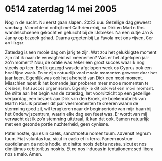 # 0514 zaterdag 14 mei 2005
Nog in de nacht. Nu eerst gaan slapen.
23:23 uur: Gezellige dag geweest vandaag. Vanochtend ontbijt met Cathrien erbij, na Dirk en Martin Ros wandelschoenen gekocht en geluncht bij de IJsbreker. Na een dutje Jan & Janny op bezoek gehad. Daarna gegeten bij La Favola met ons vijven, Ger en Hagar.

Zaterdag is een mooie dag om jarig te zijn. Wat zou het gelukkigste moment zijn dat ik naar de eeuwigheid wil meenemen? Was er het afgelopen jaar zo'n moment? Nou, de oratie was zeker een groot succes waar ik nog steeds op teer. Eerlijk gezegd was de afgelopen week op Cyprus ook een heel fijne week. En er zijn natuurlijk veel mooie momenten geweest door het jaar heen. Eigenlijk was ook het afscheid van Dick een mooi moment. Misschien moet ik het komende jaar proberen meer mooie momenten te creëren, het succes organiseren. Eigenlijk is dit ook wel een mooi moment. De stilte aan het begin van de zaterdag, het vooruitzicht op een gezellige verjaardag, een bezoek aan Dirk van den Broek, de boekenrubriek van Martin Ros.
Ik probeer dit jaar veel momenten te creëren waarin de stemming goed zit, wil terugkeren naar de beginperiode van mijn baan bij het Onderwijscentrum, waarin elke dag een feest was. Er wordt van mij verwacht dat ik zo'n stemming uitstraal, ik kan dat ook. Samen natuurlijk met een gezonde portie nuchterheid, geen cynisme.

Pater noster, qui es in caelis,
sanctificetur nomen tuum.
Adveniat regnum tuum.
Fiat voluntas tua, sicut in caelo et in terra.
Panem nostrum quotidianum da nobis hodie,
et dimitte nobis debita nostra,
sicut et nos dimittimus debitoribus nostris.
Et ne nos inducas in tentationem:
sed libera nos a malo. Amen.